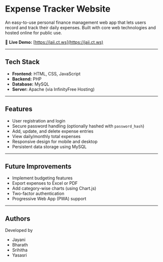 # Expense Tracker Website

An easy-to-use personal finance management web app that lets users record and track their daily expenses. Built with core web technologies and hosted online for public use.

🔗 **Live Demo:** [https://jaii.ct.ws](https://jaii.ct.ws)

---

## Tech Stack

- **Frontend:** HTML, CSS, JavaScript  
- **Backend:** PHP  
- **Database:** MySQL  
- **Server:** Apache (via InfinityFree Hosting)

---

## Features

- User registration and login
- Secure password handling (optionally hashed with `password_hash`)
- Add, update, and delete expense entries
- View daily/monthly total expenses
- Responsive design for mobile and desktop
- Persistent data storage using MySQL

---



## Future Improvements

- Implement budgeting features
- Export expenses to Excel or PDF
- Add category-wise charts (using Chart.js)
- Two-factor authentication
- Progressive Web App (PWA) support

---

## Authors

Developed by 

- Jayani
- Bharath
- Srihitha
- Yasasri


